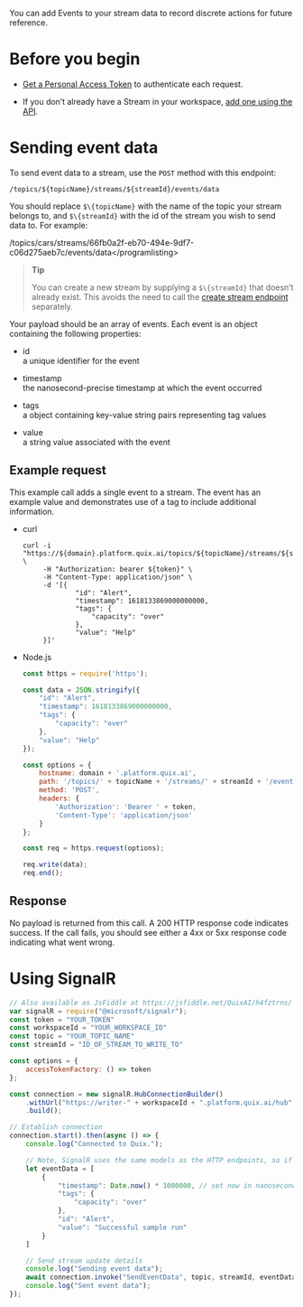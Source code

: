 You can add Events to your stream data to record discrete actions for
future reference.

# Before you begin

  - [Get a Personal Access
    Token](authenticate.md) to authenticate each
    request.

  - If you don’t already have a Stream in your workspace, [add one using
    the API](create-stream.md).

# Sending event data

To send event data to a stream, use the `POST` method with this
endpoint:

    /topics/${topicName}/streams/${streamId}/events/data

You should replace `$\{topicName}` with the name of the topic your
stream belongs to, and `$\{streamId}` with the id of the stream you wish
to send data to. For example:

/topics/cars/streams/66fb0a2f-eb70-494e-9df7-c06d275aeb7c/events/data\</programlisting\>

> **Tip**
> 
> You can create a new stream by supplying a `$\{streamId}` that doesn’t
> already exist. This avoids the need to call the [create stream
> endpoint](create-stream.md) separately.

Your payload should be an array of events. Each event is an object
containing the following properties:

  - id  
    a unique identifier for the event

  - timestamp  
    the nanosecond-precise timestamp at which the event occurred

  - tags  
    a object containing key-value string pairs representing tag values

  - value  
    a string value associated with the event

## Example request

This example call adds a single event to a stream. The event has an
example value and demonstrates use of a tag to include additional
information.



  - curl
    
    ``` shell
    curl -i "https://${domain}.platform.quix.ai/topics/${topicName}/streams/${streamId}/events/data" \
         -H "Authorization: bearer ${token}" \
         -H "Content-Type: application/json" \
         -d '[{
                 "id": "Alert",
                 "timestamp": 1618133869000000000,
                 "tags": {
                     "capacity": "over"
                 },
                 "value": "Help"
         }]'
    ```

  - Node.js
    
    ``` javascript
    const https = require('https');
    
    const data = JSON.stringify({
        "id": "Alert",
        "timestamp": 1618133869000000000,
        "tags": {
            "capacity": "over"
        },
        "value": "Help"
    });
    
    const options = {
        hostname: domain + '.platform.quix.ai',
        path: '/topics/' + topicName + '/streams/' + streamId + '/events/data',
        method: 'POST',
        headers: {
            'Authorization': 'Bearer ' + token,
            'Content-Type': 'application/json'
        }
    };
    
    const req = https.request(options);
    
    req.write(data);
    req.end();
    ```



## Response

No payload is returned from this call. A 200 HTTP response code
indicates success. If the call fails, you should see either a 4xx or 5xx
response code indicating what went wrong.

# Using SignalR

``` javascript
// Also available as JsFiddle at https://jsfiddle.net/QuixAI/h4fztrns/
var signalR = require("@microsoft/signalr");
const token = "YOUR_TOKEN"
const workspaceId = "YOUR_WORKSPACE_ID"
const topic = "YOUR_TOPIC_NAME"
const streamId = "ID_OF_STREAM_TO_WRITE_TO"

const options = {
    accessTokenFactory: () => token
};

const connection = new signalR.HubConnectionBuilder()
    .withUrl("https://writer-" + workspaceId + ".platform.quix.ai/hub", options)
    .build();

// Establish connection
connection.start().then(async () => {
    console.log("Connected to Quix.");

    // Note, SignalR uses the same models as the HTTP endpoints, so if in doubt, check HTTP endpoint samples or Swagger for model.
    let eventData = [
        {
            "timestamp": Date.now() * 1000000, // set now in nanoseconds,
            "tags": {
                "capacity": "over"
            },
            "id": "Alert",
            "value": "Successful sample run"
        }
    ]

    // Send stream update details
    console.log("Sending event data");
    await connection.invoke("SendEventData", topic, streamId, eventData);
    console.log("Sent event data");
});
```
